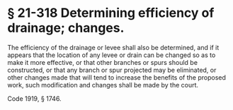 # § 21-318 Determining efficiency of drainage; changes.

<p>The efficiency of the drainage or levee shall also be determined, and if it appears that the location of any levee or drain can be changed so as to make it more effective, or that other branches or spurs should be constructed, or that any branch or spur projected may be eliminated, or other changes made that will tend to increase the benefits of the proposed work, such modification and changes shall be made by the court.</p><p>Code 1919, § 1746.</p>